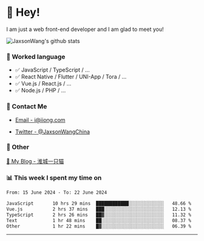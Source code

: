 # 👋 Hey!

I am just a web front-end developer and I am glad to meet you!

![JaxsonWang's github stats](https://github-readme-stats.vercel.app/api?username=JaxsonWang&&show_icons=true&&title_color=1abc9c&&icon_color=1abc9c)


### 📝 Worked language

- ✅ JavaScript / TypeScript / ...
- ✅ React Native / Flutter / UNI-App / Tora / ...
- ✅ Vue.js / React.js / ...
- ✅ Node.js / PHP / ...

### 📮 Contact Me

- [Email - i@iiong.com](mailto:i@iiong.com)

- [Twitter - @JaxsonWangChina](https://twitter.com/JaxsonWangChina)

### 🤪 Other

[📌 My Blog - 淮城一只猫](https://iiong.com)

### 📊 This week I spent my time on

<!--START_SECTION:waka-->

```txt
From: 15 June 2024 - To: 22 June 2024

JavaScript       10 hrs 29 mins  ████████████░░░░░░░░░░░░░   48.66 %
Vue.js           2 hrs 37 mins   ███░░░░░░░░░░░░░░░░░░░░░░   12.13 %
TypeScript       2 hrs 26 mins   ██▓░░░░░░░░░░░░░░░░░░░░░░   11.32 %
Text             1 hr 48 mins    ██░░░░░░░░░░░░░░░░░░░░░░░   08.37 %
Other            1 hr 22 mins    █▓░░░░░░░░░░░░░░░░░░░░░░░   06.39 %
```

<!--END_SECTION:waka-->

---
